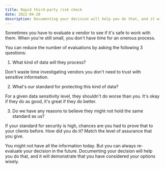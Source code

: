 ```yaml
---
title: Rapid third-party risk check
date: 2022-04-20
description: Documenting your decision will help you do that, and it will demonstrate that you considered your options wisely.
---
```


Sometimes you have to evaluate a vendor to see if it's safe to work with them. When you're still small, you don't have time for an onerous process. 

You can reduce the number of evaluations by asking the following 3 questions:

1. What kind of data will they process? 

Don't waste time investigating vendors you don't need to trust with sensitive information. 

2. What's our standard for protecting this kind of data?

For a given data sensitivity level, they shouldn't do worse than you. It's okay if they do as good, it's great if they do better.

3. Do we have any reasons to believe they might not hold the same standard as us?

If your standard for security is high, chances are you had to prove that to your clients before. How did you do it? Match the level of assurance that you give.

You might not have all the information today. But you can always  re-evaluate your decision in the future. Documenting your decision will help you do that, and it will demonstrate that you have considered your options wisely.
